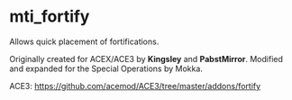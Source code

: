 mti_fortify
============

Allows quick placement of fortifications.

Originally created for ACEX/ACE3 by **Kingsley** and **PabstMirror**.
Modified and expanded for the Special Operations by Mokka.

ACE3: https://github.com/acemod/ACE3/tree/master/addons/fortify
